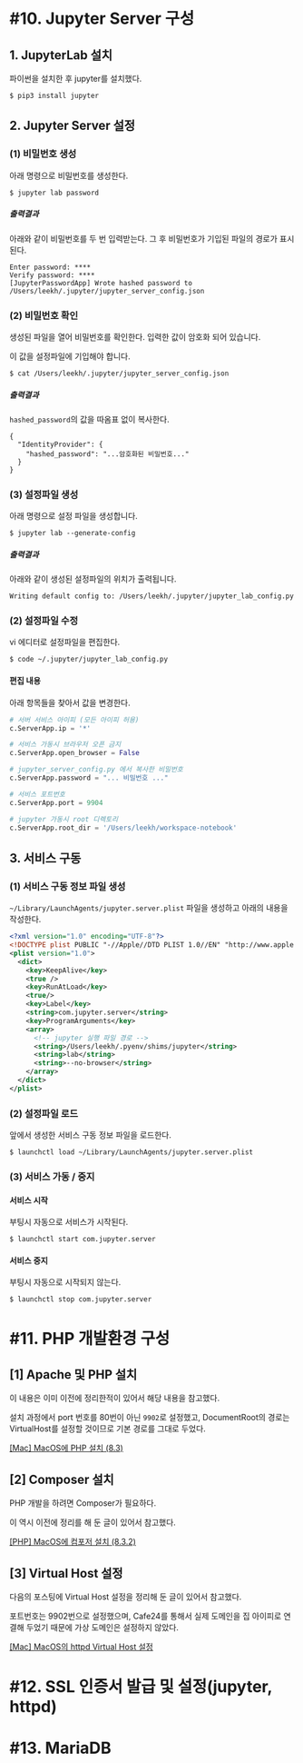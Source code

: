 





# #10. Jupyter Server 구성

## 1. JupyterLab 설치

파이썬을 설치한 후 jupyter를 설치했다.

```shell
$ pip3 install jupyter
```

## 2. Jupyter Server 설정

### (1) 비밀번호 생성

아래 명령으로 비밀번호를 생성한다.

```shell
$ jupyter lab password
```

##### 출력결과

아래와 같이 비밀번호를 두 번 입력받는다. 그 후 비밀번호가 기입된 파일의 경로가 표시된다.

```shell
Enter password: ****
Verify password: ****
[JupyterPasswordApp] Wrote hashed password to /Users/leekh/.jupyter/jupyter_server_config.json
```

### (2) 비밀번호 확인

생성된 파일을 열어 비밀번호를 확인한다. 입력한 값이 암호화 되어 있습니다.

이 값을 설정파일에 기입해야 합니다.

```shell
$ cat /Users/leekh/.jupyter/jupyter_server_config.json
```

##### 출력결과

`hashed_password`의 값을 따옴표 없이 복사한다.

```shell
{
  "IdentityProvider": {
    "hashed_password": "...암호화된 비밀번호..."
  }
}
```


### (3) 설정파일 생성

아래 명령으로 설정 파일을 생성합니다.

```shell
$ jupyter lab --generate-config
```

##### 출력결과

아래와 같이 생성된 설정파일의 위치가 출력됩니다.

```shell
Writing default config to: /Users/leekh/.jupyter/jupyter_lab_config.py
```

### (2) 설정파일 수정

vi 에디터로 설정파일을 편집한다.

```shell
$ code ~/.jupyter/jupyter_lab_config.py
```

#### 편집 내용

아래 항목들을 찾아서 값을 변경한다.

```py
# 서버 서비스 아이피 (모든 아이피 허용)
c.ServerApp.ip = '*'

# 서비스 가동시 브라우저 오픈 금지
c.ServerApp.open_browser = False

# jupyter_server_config.py 에서 복사한 비밀번호
c.ServerApp.password = "... 비밀번호 ..."

# 서비스 포트번호
c.ServerApp.port = 9904

# jupyter 가동시 root 디렉토리
c.ServerApp.root_dir = '/Users/leekh/workspace-notebook'
```

## 3. 서비스 구동

### (1) 서비스 구동 정보 파일 생성

`~/Library/LaunchAgents/jupyter.server.plist` 파일을 생성하고 아래의 내용을 작성한다.

```xml
<?xml version="1.0" encoding="UTF-8"?>
<!DOCTYPE plist PUBLIC "-//Apple//DTD PLIST 1.0//EN" "http://www.apple.com/DTDs/PropertyList-1.0.dtd">
<plist version="1.0">
  <dict>
    <key>KeepAlive</key>
    <true />
    <key>RunAtLoad</key>
    <true/>
    <key>Label</key>
    <string>com.jupyter.server</string>
    <key>ProgramArguments</key>
    <array>
      <!-- jupyter 실행 파일 경로 -->
      <string>/Users/leekh/.pyenv/shims/jupyter</string>
      <string>lab</string>
      <string>--no-browser</string>
    </array>
  </dict>
</plist>
```

### (2) 설정파일 로드

앞에서 생성한 서비스 구동 정보 파일을 로드한다.

```shell
$ launchctl load ~/Library/LaunchAgents/jupyter.server.plist
```

### (3) 서비스 가동 / 중지

#### 서비스 시작

부팅시 자동으로 서비스가 시작된다.

```shell
$ launchctl start com.jupyter.server
```

#### 서비스 중지

부팅시 자동으로 시작되지 않는다.

```shell
$ launchctl stop com.jupyter.server
```

# #11. PHP 개발환경 구성

## [1] Apache 및 PHP 설치

이 내용은 이미 이전에 정리한적이 있어서 해당 내용을 참고했다.

설치 과정에서 port 번호를 80번이 아닌 `9902`로 설정했고, DocumentRoot의 경로는 VirtualHost를 설정할 것이므로 기본 경로를 그대로 두었다.

[[Mac] MacOS에 PHP 설치 (8.3)](2024/02/17/Mac-PHP%EC%84%A4%EC%B9%98/)

## [2] Composer 설치

PHP 개발을 하려면 Composer가 필요하다.

이 역시 이전에 정리를 해 둔 글이 있어서 참고했다.

[[PHP] MacOS에 컴포저 설치 (8.3.2)](/2024/05/07/PHP-MacOS%EC%97%90-%EC%BB%B4%ED%8F%AC%EC%A0%80%EC%84%A4%EC%B9%98/)

## [3] Virtual Host 설정

다음의 포스팅에 Virtual Host 설정을 정리해 둔 글이 있어서 참고했다.

포트번호는 9902번으로 설정했으며, Cafe24를 통해서 실제 도메인을 집 아이피로 연결해 두었기 때문에 가상 도메인은 설정하지 않았다.

[[Mac] MacOS의 httpd Virtual Host 설정](/2024/02/20/Mac-httpd-vhosts%EC%84%A4%EC%A0%95/)

# #12. SSL 인증서 발급 및 설정(jupyter, httpd)

# #13. MariaDB